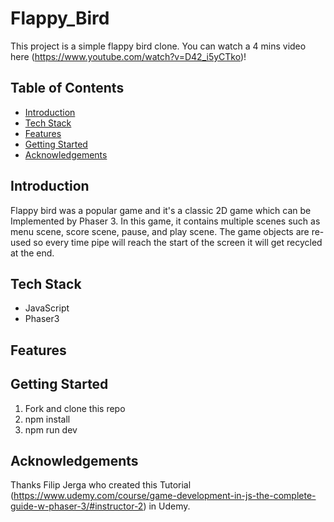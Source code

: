 # **Flappy_Bird**
This project is a simple flappy bird clone. You can watch a 4 mins video here (https://www.youtube.com/watch?v=D42_i5yCTko)!

## Table of Contents
- [Introduction](#introduction)
- [Tech Stack](#tech-stack)
- [Features](#features)
- [Getting Started](#getting-started)
- [Acknowledgements](#acknowledgements)

## Introduction
Flappy bird was a popular game and it's a classic 2D game which can be Implemented by Phaser 3. In this game, it contains multiple scenes such as menu scene, score scene, pause, and play scene. The game objects are re-used so every time pipe will reach the start of the screen it will get recycled at the end.

## Tech Stack
- JavaScript
- Phaser3

## Features

## Getting Started
1. Fork and clone this repo
2. npm install
3. npm run dev

## Acknowledgements
Thanks Filip Jerga who created this Tutorial (https://www.udemy.com/course/game-development-in-js-the-complete-guide-w-phaser-3/#instructor-2) in Udemy. 
